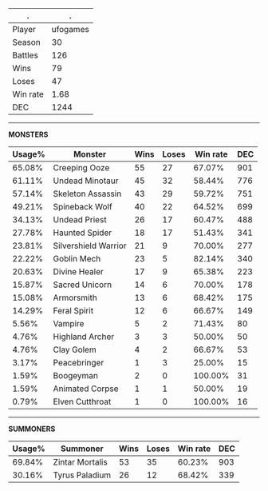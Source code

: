 .|.
|-|-
Player|ufogames
Season|30
Battles|126
Wins|79
Loses|47
Win rate|1.68
DEC|1244

---
**MONSTERS**

Usage%|Monster|Wins|Loses|Win rate|DEC|
-|-|-|-|-|-|
65.08%|Creeping Ooze|55|27|67.07%|901|
61.11%|Undead Minotaur|45|32|58.44%|776|
57.14%|Skeleton Assassin|43|29|59.72%|751|
49.21%|Spineback Wolf|40|22|64.52%|699|
34.13%|Undead Priest|26|17|60.47%|488|
27.78%|Haunted Spider|18|17|51.43%|341|
23.81%|Silvershield Warrior|21|9|70.00%|277|
22.22%|Goblin Mech|23|5|82.14%|340|
20.63%|Divine Healer|17|9|65.38%|223|
15.87%|Sacred Unicorn|14|6|70.00%|178|
15.08%|Armorsmith|13|6|68.42%|175|
14.29%|Feral Spirit|12|6|66.67%|149|
5.56%|Vampire|5|2|71.43%|80|
4.76%|Highland Archer|3|3|50.00%|50|
4.76%|Clay Golem|4|2|66.67%|53|
3.17%|Peacebringer|1|3|25.00%|15|
1.59%|Boogeyman|2|0|100.00%|31|
1.59%|Animated Corpse|1|1|50.00%|19|
0.79%|Elven Cutthroat|1|0|100.00%|16|

---
**SUMMONERS**

Usage%|Summoner|Wins|Loses|Win rate|DEC|
-|-|-|-|-|-|
69.84%|Zintar Mortalis|53|35|60.23%|903|
30.16%|Tyrus Paladium|26|12|68.42%|339|
